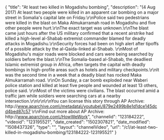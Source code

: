 {
    "title": "At least two killed in Mogadishu bombing",
    "description": "(4 Aug 2017) At least two people were killed in an apparent car bombing on a major street in Somalia's capital late on Friday.\r\nPolice said two pedestrians were killed in the blast on Maka Almukarramah road in Mogadishu and five other people were hurt.\r\nThe exact target was unknown.\r\nThe blast came just hours after the US military confirmed that a recent airstrike had killed a high-level al-Shabab extremist commander blamed for deadly attacks in Mogadishu.\r\nSecurity forces had been on high alert after tipoffs of a possible attack by the al-Qaida-linked al-Shabab. \r\nMost of Mogadishu's major roads were blocked and cars were being searched by soldiers before the blast.\r\nThe Somalia-based al-Shabab, the deadliest Islamic extremist group in Africa, often targets the capital with deadly bombings in high-profile areas such as hotels and military checkpoints.\r\nIt was the second time in a week that a deadly blast has rocked Maka Almukarramah road. \r\nOn Sunday, a car bomb exploded near Waberi police station and killed at least five people and wounded at least 13 others, police said. \r\nMost of the victims were civilians. The blast occurred amid a traffic jam while soldiers were searching cars at a nearby intersection.\r\n\r\n\r\nYou can license this story through AP Archive: http:\/\/www.aparchive.com\/metadata\/youtube\/879e2499b8e1d1dce145dcd4bed87c57 \r\nFind out more about AP Archive: http:\/\/www.aparchive.com\/HowWeWork",
    "channelid": "123184222",
    "videoid": "123195521",
    "date_created": "1502307821",
    "date_modified": "1508437326",
    "type": "",
    "layout": "channelVideo",
    "url": "\/c1\/at-least-two-killed-in-mogadishu-bombing\/123184222-123195521"
}